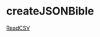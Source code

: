 # createJSONBible

[ReadCSV](https://www.thepolyglotdeveloper.com/2017/03/parse-csv-data-go-programming-language/)

